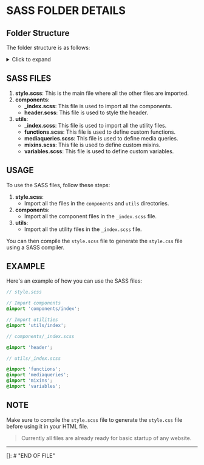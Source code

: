 # SASS FOLDER DETAILS

## Folder Structure

The folder structure is as follows:
<details>
<summary>Click to expand</summary>

```
├── sass
│   ├── components
│   │   ├── _index.scss
│   │   └── header.scss
│   ├── style.scss
│   └── utils
│       ├── _index.scss
│       ├── functions.scss
│       ├── mediaqueries.scss
│       ├── mixins.scss
│       └── variables.scss

3 directories, 7 files
```
</details>


## SASS FILES

1. **style.scss**: This is the main file where all the other files are imported.
2. **components**:
   - **_index.scss**: This file is used to import all the components.
   - **header.scss**: This file is used to style the header.
3. **utils**:
   - **_index.scss**: This file is used to import all the utility files.
   - **functions.scss**: This file is used to define custom functions.
   - **mediaqueries.scss**: This file is used to define media queries.
   - **mixins.scss**: This file is used to define custom mixins.
   - **variables.scss**: This file is used to define custom variables.

## USAGE

To use the SASS files, follow these steps:

1. **style.scss**:
   - Import all the files in the `components` and `utils` directories.
2. **components**:
   - Import all the component files in the `_index.scss` file.
3. **utils**:
   - Import all the utility files in the `_index.scss` file.

You can then compile the `style.scss` file to generate the `style.css` file using a SASS compiler.

## EXAMPLE

Here's an example of how you can use the SASS files:

```scss
// style.scss

// Import components
@import 'components/index';

// Import utilities
@import 'utils/index';
```

```scss
// components/_index.scss

@import 'header';
```

```scss
// utils/_index.scss

@import 'functions';
@import 'mediaqueries';
@import 'mixins';
@import 'variables';
```

## NOTE

Make sure to compile the `style.scss` file to generate the `style.css` file before using it in your HTML file.

>Currently all files are already ready for basic startup of any website.

---
[]: # "END OF FILE"
